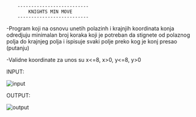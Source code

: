         --------------------------
            KNIGHTS MIN MOVE
        --------------------------
        
-Program koji na osnovu unetih polazinh i krajnjih koordinata konja odredjuju minimalan broj koraka
koji je potreban da stignete od polaznog polja do krajnjeg polja i ispisuje svaki polje preko kog je konj presao (putanju)

-Validne koordinate za unos su x<=8, x>0, y<=8, y>0

INPUT:

![input](https://user-images.githubusercontent.com/88882867/134936169-bfc6ecbd-a9d1-48dc-92c0-9078d491e92d.png)

OUTPUT:

![output](https://user-images.githubusercontent.com/88882867/134938897-79b14917-7516-4728-b8c4-bd9a0a218eb8.png)
